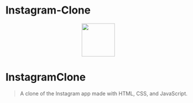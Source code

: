 # Instagram-Clone

<p align="center">
    <img width="90" height="90" src="https://i.ibb.co/T1CdkGm/insta.jpg">
</p>

# InstagramClone

>A clone of the Instagram app made with HTML, CSS, and JavaScript.
